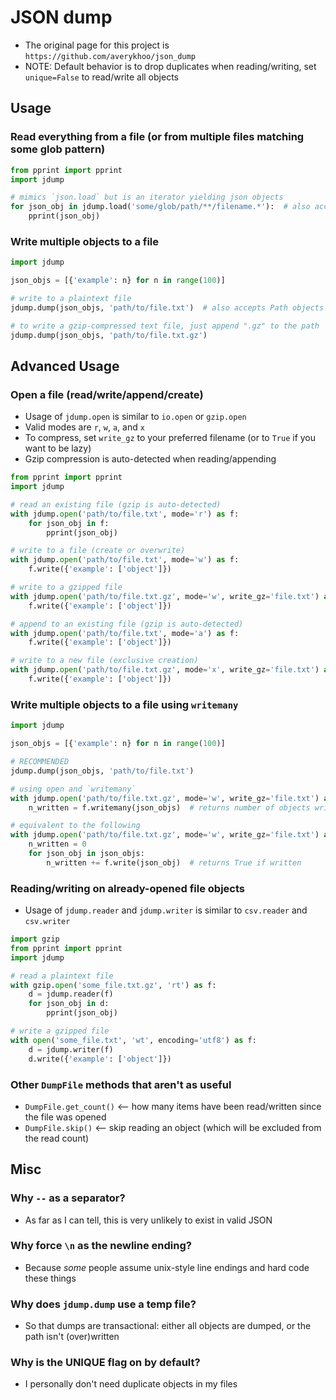 #   JSON dump
-   The original page for this project is `https://github.com/averykhoo/json_dump`
-   NOTE: Default behavior is to drop duplicates when reading/writing, set `unique=False` to read/write all objects


##  Usage

### Read everything from a file (or from multiple files matching some glob pattern)
```python
from pprint import pprint
import jdump

# mimics `json.load` but is an iterator yielding json objects
for json_obj in jdump.load('some/glob/path/**/filename.*'):  # also accepts Path objects
    pprint(json_obj)
```

### Write multiple objects to a file
```python
import jdump

json_objs = [{'example': n} for n in range(100)]

# write to a plaintext file
jdump.dump(json_objs, 'path/to/file.txt')  # also accepts Path objects

# to write a gzip-compressed text file, just append ".gz" to the path
jdump.dump(json_objs, 'path/to/file.txt.gz')
```


## Advanced Usage

### Open a file (read/write/append/create)
-   Usage of `jdump.open` is similar to `io.open` or `gzip.open`
-   Valid modes are `r`, `w`, `a`, and `x`
-   To compress, set `write_gz` to your preferred filename (or to `True` if you want to be lazy)
-   Gzip compression is auto-detected when reading/appending
```python
from pprint import pprint
import jdump

# read an existing file (gzip is auto-detected)
with jdump.open('path/to/file.txt', mode='r') as f:
    for json_obj in f:
        pprint(json_obj)

# write to a file (create or overwrite)
with jdump.open('path/to/file.txt', mode='w') as f:
    f.write({'example': ['object']})

# write to a gzipped file
with jdump.open('path/to/file.txt.gz', mode='w', write_gz='file.txt') as f:
    f.write({'example': ['object']})

# append to an existing file (gzip is auto-detected)
with jdump.open('path/to/file.txt', mode='a') as f:
    f.write({'example': ['object']})

# write to a new file (exclusive creation)
with jdump.open('path/to/file.txt.gz', mode='x', write_gz='file.txt') as f:
    f.write({'example': ['object']})
```


### Write multiple objects to a file using `writemany`
```python
import jdump

json_objs = [{'example': n} for n in range(100)]

# RECOMMENDED
jdump.dump(json_objs, 'path/to/file.txt')

# using open and `writemany`
with jdump.open('path/to/file.txt.gz', mode='w', write_gz='file.txt') as f:
    n_written = f.writemany(json_objs)  # returns number of objects written

# equivalent to the following
with jdump.open('path/to/file.txt.gz', mode='w', write_gz='file.txt') as f:
    n_written = 0
    for json_obj in json_objs:
        n_written += f.write(json_obj)  # returns True if written
```


### Reading/writing on already-opened file objects
-   Usage of `jdump.reader` and `jdump.writer` is similar to `csv.reader` and `csv.writer`
```python
import gzip
from pprint import pprint
import jdump

# read a plaintext file
with gzip.open('some_file.txt.gz', 'rt') as f: 
    d = jdump.reader(f)
    for json_obj in d:
        pprint(json_obj)

# write a gzipped file
with open('some_file.txt', 'wt', encoding='utf8') as f: 
    d = jdump.writer(f)
    d.write({'example': ['object']})
```


### Other `DumpFile` methods that aren't as useful
-   `DumpFile.get_count()` <-- how many items have been read/written since the file was opened
-   `DumpFile.skip()` <-- skip reading an object (which will be excluded from the read count)


## Misc

###  Why `--` as a separator?
-   As far as I can tell, this is very unlikely to exist in valid JSON

###  Why force `\n` as the newline ending?
-   Because *some* people assume unix-style line endings and hard code these things

###  Why does `jdump.dump` use a temp file?
-   So that dumps are transactional: either all objects are dumped, or the path isn't (over)written

###  Why is the UNIQUE flag on by default?
-   I personally don't need duplicate objects in my files
